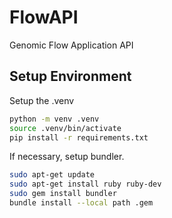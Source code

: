 # FlowAPI
Genomic Flow Application API

## Setup Environment

Setup the .venv 
```bash
python -m venv .venv
source .venv/bin/activate
pip install -r requirements.txt
```

If necessary, setup bundler.
```bash
sudo apt-get update
sudo apt-get install ruby ruby-dev
sudo gem install bundler
bundle install --local path .gem
```


